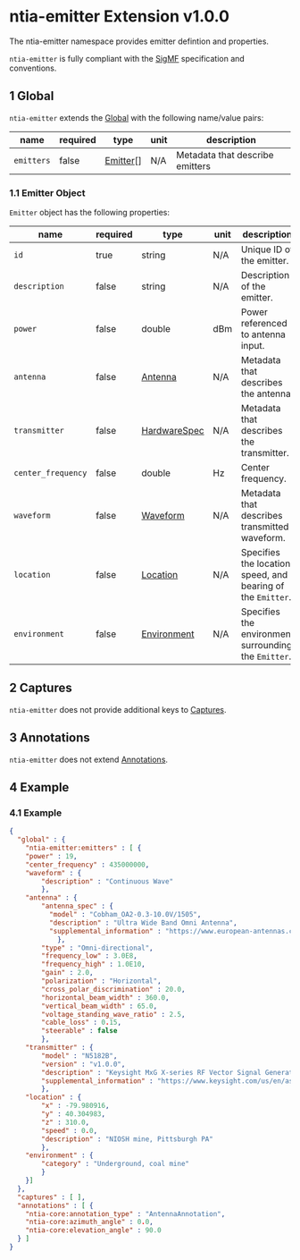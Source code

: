 # ntia-emitter Extension v1.0.0

The ntia-emitter namespace provides emitter defintion and properties. 

`ntia-emitter` is fully compliant with the [SigMF](https://github.com/gnuradio/SigMF/blob/master/sigmf-spec.md#namespaces) specification and conventions.

## 1 Global
`ntia-emitter` extends the [Global](https://github.com/gnuradio/SigMF/blob/master/sigmf-spec.md#global-object) with the following name/value pairs:

|name|required|type|unit|description|
|----|--------------|-------|-------|-----------|
`emitters`|false|[Emitter](#11-emitter-object)[]|N/A|Metadata that describe emitters

### 1.1 Emitter Object
`Emitter` object has the following properties:

|name|required|type|unit|description|
|----|--------------|-------|-------|-----------|
|`id`|true|string|N/A|Unique ID of the emitter.|
|`description`|false|string|N/A|Description of the emitter.|
|`power`|false|double|dBm|Power referenced to antenna input.|
|`antenna`|false|[Antenna](ntia-core.sigmf-ext.md#antenna)|N/A|Metadata that describes the antenna.|
|`transmitter`|false|[HardwareSpec](ntia-core.sigmf-ext.md#12hardwarespec-object)|N/A|Metadata that describes the transmitter.|
|`center_frequency`|false|double|Hz|Center frequency.|
|`waveform`|false| [Waveform](ntia-waveform.sigmf-ext.md)|N/A|Metadata that describes transmitted waveform.|
|`location`|false|[Location](ntia-location.sigmf-ext.md#16-location-object)|N/A|Specifies the location, speed, and bearing of the `Emitter`.|
|`environment`|false|[Environment](ntia-environment.sigmf-ext.md#11-environment-object)|N/A|Specifies the environment surrounding the `Emitter`.|


## 2 Captures
`ntia-emitter` does not provide additional keys to [Captures](https://github.com/gnuradio/SigMF/blob/master/sigmf-spec.md#captures-array).

## 3 Annotations
`ntia-emitter` does not extend [Annotations](https://github.com/gnuradio/SigMF/blob/master/sigmf-spec.md#annotations-array).


## 4 Example

### 4.1  Example
```json
{
  "global" : {
    "ntia-emitter:emitters" : [ {
	"power" : 19,
	"center_frequency" : 435000000,
	"waveform" : {
		"description" : "Continuous Wave"
		},
    "antenna" : {
        "antenna_spec" : {
          "model" : "Cobham_OA2-0.3-10.0V/1505",
          "description" : "Ultra Wide Band Omni Antenna",
          "supplemental_information" : "https://www.european-antennas.co.uk/media/1638/ds1505-060510.pdf"
			},
        "type" : "Omni-directional",
        "frequency_low" : 3.0E8,
        "frequency_high" : 1.0E10,
        "gain" : 2.0,
        "polarization" : "Horizontal",
        "cross_polar_discrimination" : 20.0,
        "horizontal_beam_width" : 360.0,
        "vertical_beam_width" : 65.0,
        "voltage_standing_wave_ratio" : 2.5,
        "cable_loss" : 0.15,
        "steerable" : false
        },
    "transmitter" : {
        "model" : "N5182B",
        "version" : "v1.0.0",
        "description" : "Keysight MxG X-series RF Vector Signal Generator",
        "supplemental_information" : "https://www.keysight.com/us/en/assets/7018-03380/data-sheets/5991-0038.pdf"
        },
    "location" : {
        "x" : -79.980916,
        "y" : 40.304983,
        "z" : 310.0,
        "speed" : 0.0,
        "description" : "NIOSH mine, Pittsburgh PA"
        },
    "environment" : {
        "category" : "Underground, coal mine"
        }
    }]
  },
  "captures" : [ ],
  "annotations" : [ {
    "ntia-core:annotation_type" : "AntennaAnnotation",
    "ntia-core:azimuth_angle" : 0.0,
    "ntia-core:elevation_angle" : 90.0
  } ]
}
```



